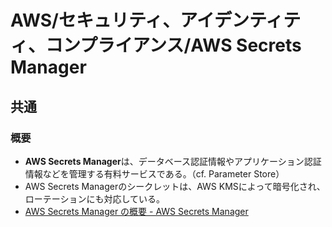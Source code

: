 # AWS/セキュリティ、アイデンティティ、コンプライアンス/AWS Secrets Manager

## 共通

### 概要

- **AWS Secrets Manager**は、データベース認証情報やアプリケーション認証情報などを管理する有料サービスである。（cf. Parameter Store）
- AWS Secrets Managerのシークレットは、AWS KMSによって暗号化され、ローテーションにも対応している。
- [AWS Secrets Manager の概要 - AWS Secrets Manager](https://docs.aws.amazon.com/ja_jp/secretsmanager/latest/userguide/intro.html)
